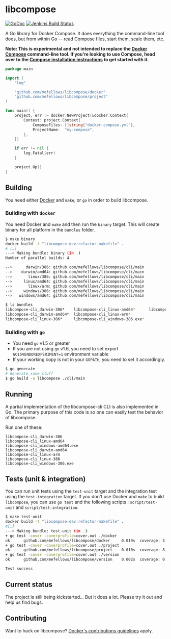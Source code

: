# libcompose

[![GoDoc](https://godoc.org/github.com/mefellows/libcompose?status.png)](https://godoc.org/github.com/mefellows/libcompose)
[![Jenkins Build Status](https://jenkins.dockerproject.org/view/Libcompose/job/Libcompose%20Master/badge/icon)](https://jenkins.dockerproject.org/view/Libcompose/job/Libcompose%20Master/)

A Go library for Docker Compose. It does everything the command-line tool does, but from within Go -- read Compose files, start them, scale them, etc.

**Note: This is experimental and not intended to replace the [Docker Compose](https://github.com/docker/compose) command-line tool. If you're looking to use Compose, head over to the [Compose installation instructions](http://docs.docker.com/compose/install/) to get started with it.**

```go
package main

import (
	"log"

	"github.com/mefellows/libcompose/docker"
	"github.com/mefellows/libcompose/project"
)

func main() {
	project, err := docker.NewProject(&docker.Context{
		Context: project.Context{
			ComposeFiles: []string{"docker-compose.yml"},
			ProjectName:  "my-compose",
		},
	})

	if err != nil {
		log.Fatal(err)
	}

	project.Up()
}
```

## Building

You need either [Docker](http://github.com/docker/docker) and `make`,
or `go` in order to build libcompose.

### Building with `docker`

You need Docker and ``make`` and then run the ``binary`` target. This
will create binary for all platform in the `bundles` folder. 

```bash
$ make binary
docker build -t "libcompose-dev:refactor-makefile" .
# […]
---> Making bundle: binary (in .)
Number of parallel builds: 4

-->      darwin/386: github.com/mefellows/libcompose/cli/main
-->    darwin/amd64: github.com/mefellows/libcompose/cli/main
-->       linux/386: github.com/mefellows/libcompose/cli/main
-->     linux/amd64: github.com/mefellows/libcompose/cli/main
-->       linux/arm: github.com/mefellows/libcompose/cli/main
-->     windows/386: github.com/mefellows/libcompose/cli/main
-->   windows/amd64: github.com/mefellows/libcompose/cli/main

$ ls bundles
libcompose-cli_darwin-386*    libcompose-cli_linux-amd64*      libcompose-cli_windows-amd64.exe*
libcompose-cli_darwin-amd64*  libcompose-cli_linux-arm*
libcompose-cli_linux-386*     libcompose-cli_windows-386.exe*
```


### Building with `go`

- You need `go` v1.5 or greater
- If you are not using `go` v1.6, you need to set export `GO15VENDOREXPERIMENT=1` environment variable
- If your working copy is not in your `GOPATH`, you need to set it
accordingly.

```bash
$ go generate
# Generate some stuff
$ go build -o libcompose ./cli/main
```


## Running

A partial implementation of the libcompose-cli CLI is also implemented in Go. The primary purpose of this code is so one can easily test the behavior of libcompose.

Run one of these:

```
libcompose-cli_darwin-386
libcompose-cli_linux-amd64
libcompose-cli_windows-amd64.exe
libcompose-cli_darwin-amd64
libcompose-cli_linux-arm
libcompose-cli_linux-386
libcompose-cli_windows-386.exe
```

## Tests (unit & integration)


You can run unit tests using the `test-unit` target and the
integration test using the `test-integration` target. If you don't use
Docker and `make` to build `libcompose`, you can use `go test` and the
following scripts : `script/test-unit` and `script/test-integration`.

```bash
$ make test-unit
docker build -t "libcompose-dev:refactor-makefile" .
#[…]
---> Making bundle: test-unit (in .)
+ go test -cover -coverprofile=cover.out ./docker
ok      github.com/mefellows/libcompose/docker     0.019s  coverage: 4.6% of statements
+ go test -cover -coverprofile=cover.out ./project
ok      github.com/mefellows/libcompose/project    0.010s  coverage: 8.4% of statements
+ go test -cover -coverprofile=cover.out ./version
ok      github.com/mefellows/libcompose/version    0.002s  coverage: 0.0% of statements

Test success
```


## Current status

The project is still being kickstarted... But it does a lot.  Please try it out and help us find bugs.

## Contributing

Want to hack on libcompose? [Docker's contributions guidelines](https://github.com/docker/docker/blob/master/CONTRIBUTING.md) apply.
